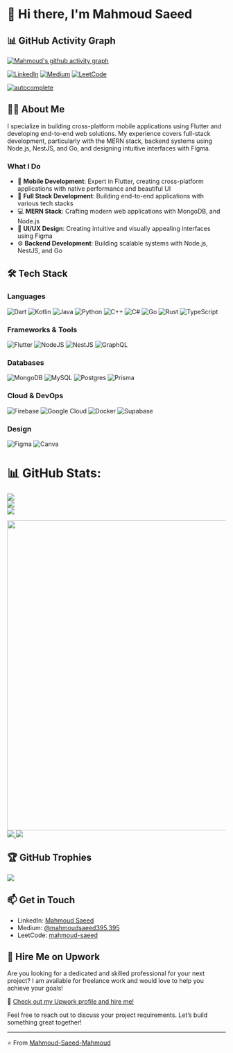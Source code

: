 # 👋 Hi there, I'm Mahmoud Saeed

## 📊 GitHub Activity Graph
[![Mahmoud's github activity graph](https://github-readme-activity-graph.vercel.app/graph?username=Mahmoud-Saeed-Mahmoud&theme=transparent)](https://github.com/ashutosh00710/github-readme-activity-graph)

[![LinkedIn](https://img.shields.io/badge/LinkedIn-0077B5?style=for-the-badge&logo=linkedin&logoColor=white)](https://linkedin.com/in/mahmoud--saeed)
[![Medium](https://img.shields.io/badge/Medium-12100E?style=for-the-badge&logo=medium&logoColor=white)](https://medium.com/@mahmoudsaeed395.395)
[![LeetCode](https://img.shields.io/badge/-LeetCode-FFA116?style=for-the-badge&logo=LeetCode&logoColor=black)](https://leetcode.com/u/mahmoud-saeed)

[![autocomplete](https://codeium.com/badges/user/anciently-conscious-squid-84856/autocomplete)](https://codeium.com/profile/anciently-conscious-squid-84856)

## 👨‍💻 About Me

I specialize in building cross-platform mobile applications using Flutter and developing end-to-end web solutions. My experience covers full-stack development, particularly with the MERN stack, backend systems using Node.js, NestJS, and Go, and designing intuitive interfaces with Figma.

### What I Do

- 📱 **Mobile Development**: Expert in Flutter, creating cross-platform applications with native performance and beautiful UI
- 🚀 **Full Stack Development**: Building end-to-end applications with various tech stacks
- 💻 **MERN Stack**: Crafting modern web applications with MongoDB, and Node.js
- 🎨 **UI/UX Design**: Creating intuitive and visually appealing interfaces using Figma
- ⚙️ **Backend Development**: Building scalable systems with Node.js, NestJS, and Go

## 🛠️ Tech Stack

### Languages
![Dart](https://img.shields.io/badge/dart-%230175C2.svg?style=for-the-badge&logo=dart&logoColor=white)
![Kotlin](https://img.shields.io/badge/kotlin-%237F52FF.svg?style=for-the-badge&logo=kotlin&logoColor=white)
![Java](https://img.shields.io/badge/java-%23ED8B00.svg?style=for-the-badge&logo=openjdk&logoColor=white)
![Python](https://img.shields.io/badge/python-3670A0?style=for-the-badge&logo=python&logoColor=ffdd54)
![C++](https://img.shields.io/badge/c++-%2300599C.svg?style=for-the-badge&logo=c%2B%2B&logoColor=white)
![C#](https://img.shields.io/badge/c%23-%23239120.svg?style=for-the-badge&logo=c-sharp&logoColor=white)
![Go](https://img.shields.io/badge/go-%2300ADD8.svg?style=for-the-badge&logo=go&logoColor=white)
![Rust](https://img.shields.io/badge/rust-%23000000.svg?style=for-the-badge&logo=rust&logoColor=white)
![TypeScript](https://img.shields.io/badge/typescript-%23007ACC.svg?style=for-the-badge&logo=typescript&logoColor=white)

### Frameworks & Tools
![Flutter](https://img.shields.io/badge/Flutter-%2302569B.svg?style=for-the-badge&logo=Flutter&logoColor=white)
![NodeJS](https://img.shields.io/badge/node.js-6DA55F?style=for-the-badge&logo=node.js&logoColor=white)
![NestJS](https://img.shields.io/badge/nestjs-%23E0234E.svg?style=for-the-badge&logo=nestjs&logoColor=white)
![GraphQL](https://img.shields.io/badge/-GraphQL-E10098?style=for-the-badge&logo=graphql&logoColor=white)

### Databases
![MongoDB](https://img.shields.io/badge/MongoDB-%234ea94b.svg?style=for-the-badge&logo=mongodb&logoColor=white)
![MySQL](https://img.shields.io/badge/mysql-%2300f.svg?style=for-the-badge&logo=mysql&logoColor=white)
![Postgres](https://img.shields.io/badge/postgres-%23316192.svg?style=for-the-badge&logo=postgresql&logoColor=white)
![Prisma](https://img.shields.io/badge/Prisma-3982CE?style=for-the-badge&logo=Prisma&logoColor=white)

### Cloud & DevOps
![Firebase](https://img.shields.io/badge/firebase-%23039BE5.svg?style=for-the-badge&logo=firebase&logoColor=white)
![Google Cloud](https://img.shields.io/badge/GoogleCloud-%234285F4.svg?style=for-the-badge&logo=google-cloud&logoColor=white)
![Docker](https://img.shields.io/badge/docker-%230db7ed.svg?style=for-the-badge&logo=docker&logoColor=white)
![Supabase](https://img.shields.io/badge/Supabase-3ECF8E?style=for-the-badge&logo=supabase&logoColor=white)

### Design
![Figma](https://img.shields.io/badge/figma-%23F24E1E.svg?style=for-the-badge&logo=figma&logoColor=white)
![Canva](https://img.shields.io/badge/Canva-%2300C4CC.svg?style=for-the-badge&logo=Canva&logoColor=white)

# 📊 GitHub Stats:
![](https://github-readme-stats.vercel.app/api?username=Mahmoud-Saeed-Mahmoud&theme=transpaernt&hide_border=false&show_icons=true&count_private=true&rank_icon=default)<br/>
![](https://github-readme-streak-stats.herokuapp.com/?user=Mahmoud-Saeed-Mahmoud&theme=transpaernt&hide_border=false&&hide_longest_streak=true&&hide_current_streak=true)<br/>
![](https://github-readme-stats.vercel.app/api/top-langs/?username=Mahmoud-Saeed-Mahmoud&theme=transpaernt&hide_border=false&include_all_commits=true&count_private=true&layout=compact&langs_count=15&&hide_progress=true)

<a href="https://github-profile-summary-cards.vercel.app/api/cards/profile-details?username=Mahmoud-Saeed-Mahmoud">
          <img width="715" src="https://github-profile-summary-cards.vercel.app/api/cards/profile-details?username=Mahmoud-Saeed-Mahmoud"/>
        </a>
<a href="https://github-profile-summary-cards.vercel.app/api/cards/most-commit-language?username=Mahmoud-Saeed-Mahmoud&">
          <img src="https://github-profile-summary-cards.vercel.app/api/cards/most-commit-language?username=Mahmoud-Saeed-Mahmoud"/>
        </a>
<a href="https://github-profile-summary-cards.vercel.app/api/cards/repos-per-language?username=Mahmoud-Saeed-Mahmoud">
          <img src="https://github-profile-summary-cards.vercel.app/api/cards/repos-per-language?username=Mahmoud-Saeed-Mahmoud"/>
        </a>

## 🏆 GitHub Trophies

<a href="https://github-trophies.vercel.app/?username=Mahmoud-Saeed-Mahmoud">
  <img src="https://github-trophies.vercel.app/?username=Mahmoud-Saeed-Mahmoud&theme=transpaernt&margin-w=4&margin-h=4">
</a>

## 📫 Get in Touch

- LinkedIn: [Mahmoud Saeed](https://linkedin.com/in/mahmoud--saeed)
- Medium: [@mahmoudsaeed395.395](https://medium.com/@mahmoudsaeed395.395)
- LeetCode: [mahmoud-saeed](https://leetcode.com/u/mahmoud-saeed)

## 🚀 Hire Me on Upwork

Are you looking for a dedicated and skilled professional for your next project? I am available for freelance work and would love to help you achieve your goals!

🔗 [Check out my Upwork profile and hire me!](https://www.upwork.com/freelancers/~01b978b963225bade8?mp_source=share)

Feel free to reach out to discuss your project requirements. Let’s build something great together!

---

⭐️ From [Mahmoud-Saeed-Mahmoud](https://github.com/Mahmoud-Saeed-Mahmoud)

